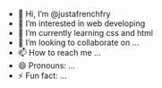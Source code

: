 - 👋 Hi, I’m @justafrenchfry
- 👀 I’m interested in web developing
- 🌱 I’m currently learning css and html
- 💞️ I’m looking to collaborate on ...
- 📫 How to reach me ...
- 😄 Pronouns: ...
- ⚡ Fun fact: ...

<!---
justafrenchfry/justafrenchfry is a ✨ special ✨ repository because its `README.md` (this file) appears on your GitHub profile.
You can click the Preview link to take a look at your changes.
--->
